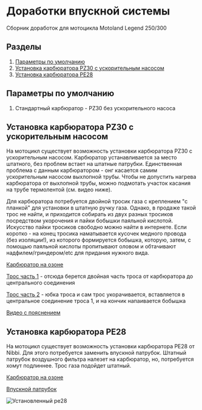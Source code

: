 # Доработки впускной системы
Сборник доработок для мотоцикла Motoland Legend 250/300

## Разделы
1. [Параметры по умолчанию](#params)
2. [Установка карбюратора PZ30 с ускорительным насосом](#pz30w)
3. [Установка карбюратора PE28](#pe28)


## Параметры по умолчанию <a name="params"></a>

1. Стандартный карбюратор - PZ30 без ускорительного насоса


## Установка карбюратора PZ30 с ускорительным насосом <a name="pz30w"></a>

На мотоцикл существует возможность установки карбюратора PZ30 с ускорительным насосом. Карбюратор устанавливается за место штатного, без проблем встает на штатные патрубки.
Единственная проблема с данным карбюратором - онг касается самим ускорительным насосом выхлопной трубы. Чтобы не допустить нагрева карбюратора от выхлопной трубы, можно подмотать участок касания на трубе термолентой (см. видео ниже).

Для карбюратора потребуется двойной тросик газа с креплением "с планкой" для установки в штатную ручку газа. Однако, в продаже такой трос не найти, и приходится собирать из двух разных тросиков посредством укорочения и пайки бобышки паяльной кислотой. Искусство пайки тросиков свободно можно найти в интернете. Если коротко - на конец тросика наматывается кусочек медного провода (без изоляции!), из которого формируется бобышка, которую, затем, с помощью паяльной кислоты пропитывают оловом и обтачивают надфилем/гриндером/etc для придания нужного вида.

[Карбюратор на озоне](https://ozon.ru/t/lQF4D7j)

[Трос часть 1](https://ozon.ru/t/dh0uP9L) - отсюда берется двойная часть  троса от карбюратора до центрального соединения

[Трос часть 2](https://ozon.ru/t/DL9bXCd) - юбка троса и сам трос укорачивается, вставляется в центральное соединение троса 1, и на кончик напаивается бобышка

[Видео с пояснением](https://rutube.ru/video/aedfc8af0b6ea0946d7a6b47b1c62315/)


## Установка карбюратора PE28 <a name="pe28"></a>

На мотоцикл существует возможность установки карбюратора PE28 от Nibbi. Для этого потребуется заменить впускной патрубок. Штатный патрубок воздушного фильтра налезет на карбюратор, но, потребуется хомут подлиннее. Трос газа подойдет штатный.

[Карбюратор на озоне](https://ozon.ru/t/sxOwIgx)

[Впускной патрубок](https://ozon.ru/t/pTeIJqZ)

![Установленный pe28](/img/pe28.jpg)
